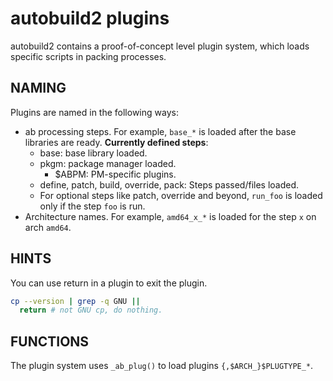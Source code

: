 autobuild2 plugins
==================

autobuild2 contains a proof-of-concept level plugin system, which loads specific scripts in packing processes.

NAMING
------

Plugins are named in the following ways:

  * ab processing steps. For example, `base_*` is loaded after the base libraries are ready.
    **Currently defined steps**:
    * base: base library loaded.
    * pkgm: package manager loaded.
      * $ABPM: PM-specific plugins.
    * define, patch, build, override, pack: Steps passed/files loaded.
    * For optional steps like patch, override and beyond, `run_foo` is loaded only if the step `foo` is run.
  * Architecture names. For example, `amd64_x_*` is loaded for the step `x` on arch `amd64`.

HINTS
-----

You can use return in a plugin to exit the plugin.

```Bash
cp --version | grep -q GNU ||
  return # not GNU cp, do nothing.
```

FUNCTIONS
---------

The plugin system uses `_ab_plug()` to load plugins `{,$ARCH_}$PLUGTYPE_*`.


